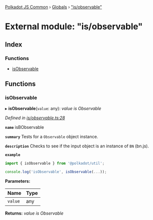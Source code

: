[Polkadot JS Common](../README.md) › [Globals](../globals.md) › ["is/observable"](_is_observable_.md)

# External module: "is/observable"

## Index

### Functions

* [isObservable](_is_observable_.md#isobservable)

## Functions

###  isObservable

▸ **isObservable**(`value`: any): *value is Observable*

*Defined in [is/observable.ts:28](https://github.com/polkadot-js/common/blob/c776f0d8/packages/util/src/is/observable.ts#L28)*

**`name`** isBObservable

**`summary`** Tests for a `Observable` object instance.

**`description`** 
Checks to see if the input object is an instance of `BN` (bn.js).

**`example`** 
<BR>

```javascript
import { isObservable } from '@polkadot/util';

console.log('isObservable', isObservable(...));
```

**Parameters:**

Name | Type |
------ | ------ |
`value` | any |

**Returns:** *value is Observable*
